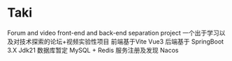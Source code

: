 # Taki
Forum and video front-end and back-end separation project
一个出于学习以及对技术探索的论坛+视频实验性项目 
前端基于Vite Vue3
后端基于 SpringBoot 3.X Jdk21
数据库暂定 MySQL + Redis
服务注册及发现 Nacos
